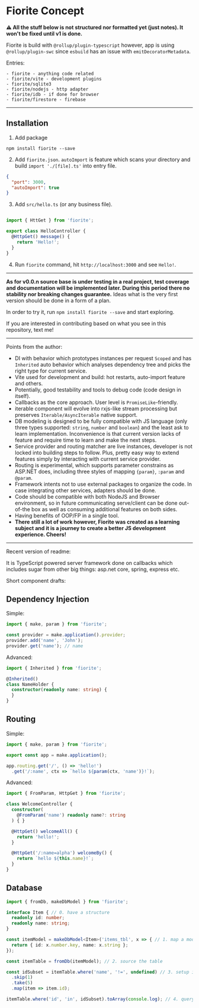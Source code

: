 # Fiorite Concept

**⚠️ All the stuff below is not structured nor formatted yet (just notes). It won't be fixed until v1 is done.**

Fiorite is build with `@rollup/plugin-typescript` however, app is using `@rollup/plugin-swc` since `esbuild` has an issue with `emitDecoratorMetadata`.

Entries:
```
- fiorite - anything code related
- fiorite/vite - development plugins
- fiorite/sqlite3 
- fiorite/nodejs - http adapter
- fiorite/idb - if done for browser
- fiorite/firestore - firebase
```

---

## Installation

1. Add package

```
npm install fiorite --save
```

2. Add `fiorite.json`. `autoImport` is feature which scans your directory and build `import './[file].ts'` into entry file.

```json
{
  "port": 3000,
  "autoImport": true
}
```

3. Add `src/hello.ts` (or any business file).

```typescript

import { HttGet } from 'fiorite';

export class HelloController {
  @HttpGet() message() {
    return 'Hello!';
  }
}
```

4. Run `fiorite` command, hit `http://localhost:3000` and see `Hello!`.

---

**As for v0.0.n source base is under testing in a real project, test coverage and documentation will be implemented later. During this period there no stability nor breaking changes guarantee.**
Ideas what is the very first version should be done in a form of a plan.

In order to try it, run `npm install fiorite --save` and start exploring.

If you are interested in contributing based on what you see in this repository, text me!

----------------------------------

Points from the author:
- DI with behavior which prototypes instances per request `Scoped` and has `Inherited` auto behavior which analyses dependency tree and picks the right type for current service.
- Vite used for development and build: hot restarts, auto-import feature and others.
- Potentially, good testability and tools to debug code (code design in itself).
- Callbacks as the core approach. User level is `PromiseLike`-friendly.
- iterable component will evolve into rxjs-like stream processing but preserves `Iterable/AsyncIterable` native support.
- DB modeling is designed to be fully compatible with JS language (only three types supported: `string`, `number` and `boolean`) and the least ask to learn implementation. Inconvenience is that current version lacks of feature and require time to learn and make the next steps.
- Service provider and routing matcher are live instances, developer is not locked into building steps to follow. Plus, pretty easy way to extend features simply by interacting with current service provider.
- Routing is experimental, which supports parameter constrains as ASP.NET does, including three styles of mapping `{param}`, `:param` and `@param`.
- Framework intents not to use external packages to organize the code. In case integrating other services, adapters should be done.
- Code should be compatible with both NodeJS and Browser environment, so in future communicating serve/client can be done out-of-the box as well as consuming additional features on both sides.
- Having benefits of OOP/FP in a single tool.
- **There still a lot of work however, Fiorite was created as a learning subject and it is a journey to create a better JS development experience. Cheers!**

---

Recent version of readme:

It is TypeScript powered server framework done on callbacks which includes sugar from other big things: asp.net core, spring, express etc.

Short component drafts:

## Dependency Injection

Simple:
```typescript
import { make, param } from 'fiorite';

const provider = make.application().provider;
provider.add('name', 'John');
provider.get('name'); // name
```

Advanced:

```typescript
import { Inherited } from 'fiorite';

@Inherited()
class NameHolder {
  constructor(readonly name: string) {
  }
}
```

## Routing

Simple:

```typescript
import { make, param } from 'fiorite';

export const app = make.application();

app.routing.get('/', () => 'hello!')
  .get('/:name', ctx => `hello ${param(ctx, 'name')}!`);
```

Advanced:

```typescript
import { FromParam, HttpGet } from 'fiorite';

class WelcomeController {
  constructor(
    @FromParam('name') readonly name?: string
  ) { }

  @HttpGet() welcomeAll() {
    return 'hello!';
  }

  @HttpGet('/:name=alpha') welcomeBy() {
    return `hello ${this.name}!`;
  }
}
```

## Database

```typescript
import { fromDb, makeDbModel } from 'fiorite';

interface Item { // 0. have a structure
  readonly id: number;
  readonly name: string;
}

const itemModel = makeDbModel<Item>('items_tbl', x => { // 1. map a model
  return { id: x.number.key, name: x.string };
});

const itemTable = fromDb(itemModel); // 2. source the table

const idSubset = itemTable.where('name', '!=', undefined) // 3. setup id subset
  .skip(1)
  .take(5)
  .map(item => item.id);

itemTable.where('id', 'in', idSubset).toArray(console.log); // 4. query where id in subset
```
